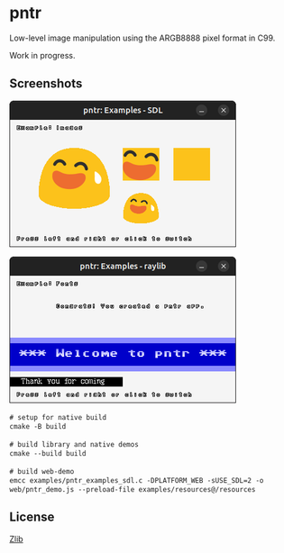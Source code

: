 # pntr

Low-level image manipulation using the ARGB8888 pixel format in C99.

Work in progress.

## Screenshots

![pntr: Examples - SDL Screenshot](examples/pntr_examples_sdl.png)

![pntr: Examples - raylib Screenshot](examples/pntr_examples_raylib.png)

```
# setup for native build
cmake -B build

# build library and native demos
cmake --build build

# build web-demo
emcc examples/pntr_examples_sdl.c -DPLATFORM_WEB -sUSE_SDL=2 -o web/pntr_demo.js --preload-file examples/resources@/resources
```


## License

[Zlib](LICENSE)
